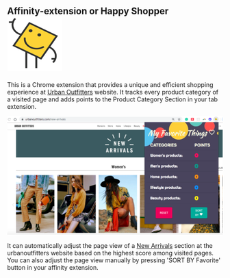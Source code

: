 ## Affinity-extension or Happy Shopper ![alt text](assets/icons/128.png) 
This is a Chrome extension that provides a unique and efficient shopping experience at [Urban Outfitters](https://www.urbanoutfitters.com/new-arrivals) website.
It tracks every product category of a visited page and adds points to the Product Category Section in your tab extension. 

![alt text](assets/affinity.png)

It can automatically adjust the page view of a [New Arrivals](https://www.urbanoutfitters.com/new-arrivals) section at the urbanoutfitters website based on the highest score among visited pages. 
You can also adjust the page view manually by pressing 'SORT BY Favorite' button in your affinity extension. 
